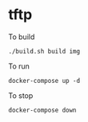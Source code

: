 # tftp

To build

```
./build.sh build img
```

To run

```
docker-compose up -d
```

To stop

```
docker-compose down
```
